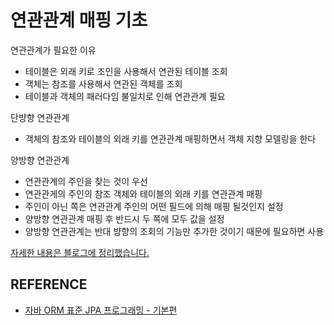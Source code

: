 # 연관관계 매핑 기초

연관관계가 필요한 이유

- 테이블은 외래 키로 조인을 사용해서 연관된 테이블 조회
- 객체는 참조를 사용해서 연관된 객체를 조회
- 테이블과 객체의 패러다임 불일치로 인해 연관관계 필요

단뱡향 연관관계

- 객체의 참조와 테이블의 외래 키를 연관관계 매핑하면서 객체 지향 모델링을 한다

양방향 연관관계

- 연관관계의 주인을 찾는 것이 우선
- 연관관게의 주인의 참조 객체와 테이블의 외래 키를 연관관계 매핑
- 주인이 아닌 쪽은 연관관계 주인의 어떤 필드에 의해 매핑 될것인지 설정
- 양방향 연관관계 매핑 후 반드시 두 쪽에 모두 값을 설정
- 양방향 연관관계는 반대 뱡향의 조회의 기능만 추가한 것이기 때문에 필요하면 사용

[자세한 내용은 블로그에 정리했습니다.](https://hsh519.tistory.com/95)

## REFERENCE

- [자바 ORM 표준 JPA 프로그래밍 - 기본편](https://www.inflearn.com/course/ORM-JPA-Basic/dashboard)
